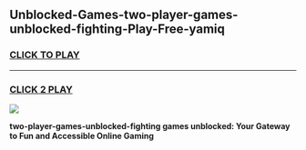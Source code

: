 
## Unblocked-Games-two-player-games-unblocked-fighting-Play-Free-yamiq
<h3>
<a href="https://premium76.site?title=two-player-games-unblocked-fighting&ref=10A">CLICK TO PLAY</a></h3>
<hr>

<h3>
<a href="https://premium76.site?title=two-player-games-unblocked-fighting&ref=10A">CLICK 2 PLAY</a>
  
</h3>

<a href="https://premium76.site?title=two-player-games-unblocked-fighting&ref=10A"><img src="https://clearcache.store/games.png"></a>


**two-player-games-unblocked-fighting games unblocked: Your Gateway to Fun and Accessible Online Gaming**
